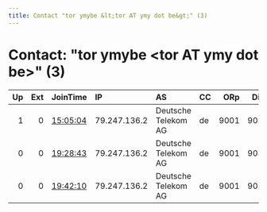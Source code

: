 ```yaml
---
title: Contact "tor ymybe &lt;tor AT ymy dot be&gt;" (3)
---
```


# Contact: "tor ymybe &lt;tor AT ymy dot be&gt;" (3)

|   Up |   Ext | JoinTime                                                                                            | IP           | AS                  | CC   |   ORp |   Dirp | OS    | Version   | Nickname   |   eFamMembers |
|-----:|------:|:----------------------------------------------------------------------------------------------------|:-------------|:--------------------|:-----|------:|-------:|:------|:----------|:-----------|--------------:|
|    1 |     0 | [15:05:04](https://metrics.torproject.org/rs.html#details/C608D29C56EC1F202333387B53256D57682504FB) | 79.247.136.2 | Deutsche Telekom AG | de   |  9001 |   9030 | Linux | 0.3.2.10  | ymybe      |             1 |
|    0 |     0 | [19:28:43](https://metrics.torproject.org/rs.html#details/8E1A5F0BBCF0E85D9B0010C7C1BACCA4947E927E) | 79.247.136.2 | Deutsche Telekom AG | de   |  9001 |   9030 | Linux | 0.3.2.10  | ymybe      |             1 |
|    0 |     0 | [19:42:10](https://metrics.torproject.org/rs.html#details/B22D382D9ADC202DDC6FD2A00EBC0058A89589E3) | 79.247.136.2 | Deutsche Telekom AG | de   |  9001 |   9030 | Linux | 0.3.2.10  | ymybe      |             1 |
